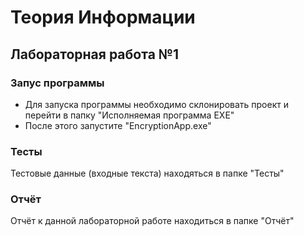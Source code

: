 # Теория Информации

## Лабораторная работа №1

### Запус программы
- Для запуска программы необходимо склонировать проект и перейти в папку "Исполняемая программа EXE"
- После этого запустите "EncryptionApp.exe"


### Тесты
Тестовые данные (входные текста) находяться в папке "Тесты"

### Отчёт
Отчёт к данной лабораторной работе находиться в папке "Отчёт"
